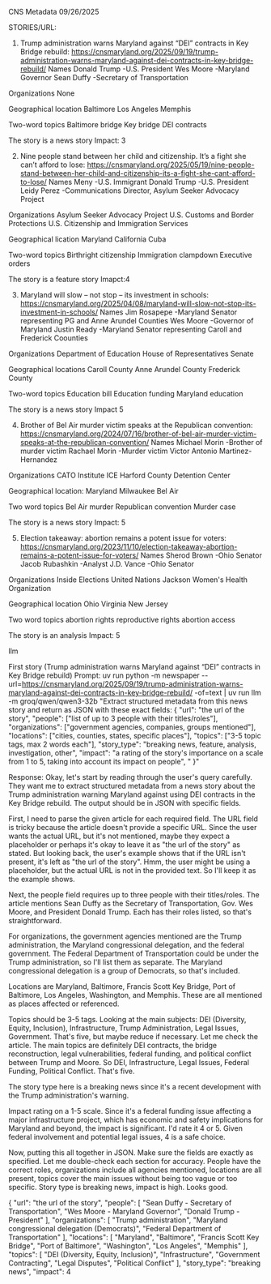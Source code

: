 CNS Metadata
09/26/2025

STORIES/URL:
1. Trump administration warns Maryland against “DEI” contracts in Key Bridge rebuild: https://cnsmaryland.org/2025/09/19/trump-administration-warns-maryland-against-dei-contracts-in-key-bridge-rebuild/
Names
Donald Trump -U.S. President
Wes Moore -Maryland Governor
Sean Duffy -Secretary of Transportation

Organizations
None

Geographical location
Baltimore
Los Angeles
Memphis

Two-word topics
Baltimore bridge
Key bridge
DEI contracts

The story is a news story
Impact: 3


2. Nine people stand between her child and citizenship. It’s a fight she can’t afford to lose: https://cnsmaryland.org/2025/05/19/nine-people-stand-between-her-child-and-citizenship-its-a-fight-she-cant-afford-to-lose/
Names
Meny -U.S. Immigrant
Donald Trump -U.S. President
Leidy Perez -Communications Director, Asylum Seeker Advocacy Project

Organizations
Asylum Seeker Advocacy Project
U.S. Customs and Border Protections
U.S. Citizenship and Immigration Services

Geographical lication
Maryland
California
Cuba

Two-word topics
Birthright citizenship
Immigration clampdown
Executive orders

The story is a feature story
Imapct:4

3. Maryland will slow – not stop – its investment in schools: https://cnsmaryland.org/2025/04/08/maryland-will-slow-not-stop-its-investment-in-schools/
Names
Jim Rosapepe -Maryland Senator representing PG and Anne Arundel Counties
Wes Moore -Governor of Maryland
Justin Ready -Maryland Senator representing Caroll and Frederick Coounties

Organizations
Department of Education
House of Representatives
Senate

Geographical locations
Caroll County
Anne Arundel County
Frederick County

Two-word topics
Education bill
Education funding
Maryland education

The story is a news story
Impact 5

4. Brother of Bel Air murder victim speaks at the Republican convention: https://cnsmaryland.org/2024/07/16/brother-of-bel-air-murder-victim-speaks-at-the-republican-convention/
Names
Michael Morin -Brother of murder victim
Rachael Morin -Murder victim
Victor Antonio Martinez-Hernandez

Organizations
CATO Institute
ICE
Harford County Detention Center

Geographical location:
Maryland
Milwaukee
Bel Air

Two word topics
Bel Air murder
Republican convention
Murder case


The story is a news story
Impact: 5


5. Election takeaway: abortion remains a potent issue for voters: https://cnsmaryland.org/2023/11/10/election-takeaway-abortion-remains-a-potent-issue-for-voters/
Names
Sherod Brown -Ohio Senator
Jacob Rubashkin -Analyst
J.D. Vance -Ohio Senator

Organizations
Inside Elections
United Nations
Jackson Women's Health Organization

Geographical location
Ohio
Virginia
New Jersey

Two word topics
abortion rights
reproductive rights
abortion access

The story is an analysis
Impact: 5

llm

First story (Trump administration warns Maryland against “DEI” contracts in Key Bridge rebuild)
Prompt: uv run python -m newspaper --url=https://cnsmaryland.org/2025/09/19/trump-administration-warns-maryland-against-dei-contracts-in-key-bridge-rebuild/ -of=text | uv run llm -m groq/qwen/qwen3-32b "Extract structured metadata from this news story and return as JSON with these exact fields:
{
  \"url\": \"the url of the story\",
  \"people\": [\"list of up to 3 people with their titles/roles\"],
  \"organizations\": [\"government agencies, companies, groups mentioned\"],  
  \"locations\": [\"cities, counties, states, specific places\"],
  \"topics\": [\"3-5 topic tags, max 2 words each\"],
  \"story_type\": \"breaking news, feature, analysis, investigation, other\",
  \"impact\": \"a rating of the story's importance on a scale from 1 to 5, taking into account its impact on people\",
  \"
}"

Response: <think>
Okay, let's start by reading through the user's query carefully. They want me to extract structured metadata from a news story about the Trump administration warning Maryland against using DEI contracts in the Key Bridge rebuild. The output should be in JSON with specific fields. 

First, I need to parse the given article for each required field. The URL field is tricky because the article doesn't provide a specific URL. Since the user wants the actual URL, but it's not mentioned, maybe they expect a placeholder or perhaps it's okay to leave it as "the url of the story" as stated. But looking back, the user's example shows that if the URL isn't present, it's left as "the url of the story". Hmm, the user might be using a placeholder, but the actual URL is not in the provided text. So I'll keep it as the example shows.

Next, the people field requires up to three people with their titles/roles. The article mentions Sean Duffy as the Secretary of Transportation, Gov. Wes Moore, and President Donald Trump. Each has their roles listed, so that's straightforward.

For organizations, the government agencies mentioned are the Trump administration, the Maryland congressional delegation, and the federal government. The Federal Department of Transportation could be under the Trump administration, so I'll list them as separate. The Maryland congressional delegation is a group of Democrats, so that's included.

Locations are Maryland, Baltimore, Francis Scott Key Bridge, Port of Baltimore, Los Angeles, Washington, and Memphis. These are all mentioned as places affected or referenced.

Topics should be 3-5 tags. Looking at the main subjects: DEI (Diversity, Equity, Inclusion), Infrastructure, Trump Administration, Legal Issues, Government. That's five, but maybe reduce if necessary. Let me check the article. The main topics are definitely DEI contracts, the bridge reconstruction, legal vulnerabilities, federal funding, and political conflict between Trump and Moore. So DEI, Infrastructure, Legal Issues, Federal Funding, Political Conflict. That's five.

The story type here is a breaking news since it's a recent development with the Trump administration's warning. 

Impact rating on a 1-5 scale. Since it's a federal funding issue affecting a major infrastructure project, which has economic and safety implications for Maryland and beyond, the impact is significant. I'd rate it 4 or 5. Given federal involvement and potential legal issues, 4 is a safe choice.

Now, putting this all together in JSON. Make sure the fields are exactly as specified. Let me double-check each section for accuracy. People have the correct roles, organizations include all agencies mentioned, locations are all present, topics cover the main issues without being too vague or too specific. Story type is breaking news, impact is high. Looks good.
</think>

{
  "url": "the url of the story",
  "people": [
    "Sean Duffy - Secretary of Transportation",
    "Wes Moore - Maryland Governor",
    "Donald Trump - President"
  ],
  "organizations": [
    "Trump administration",
    "Maryland congressional delegation (Democrats)",
    "Federal Department of Transportation"
  ],
  "locations": [
    "Maryland",
    "Baltimore",
    "Francis Scott Key Bridge",
    "Port of Baltimore",
    "Washington",
    "Los Angeles",
    "Memphis"
  ],
  "topics": [
    "DEI (Diversity, Equity, Inclusion)",
    "Infrastructure",
    "Government Contracting",
    "Legal Disputes",
    "Political Conflict"
  ],
  "story_type": "breaking news",
  "impact": 4